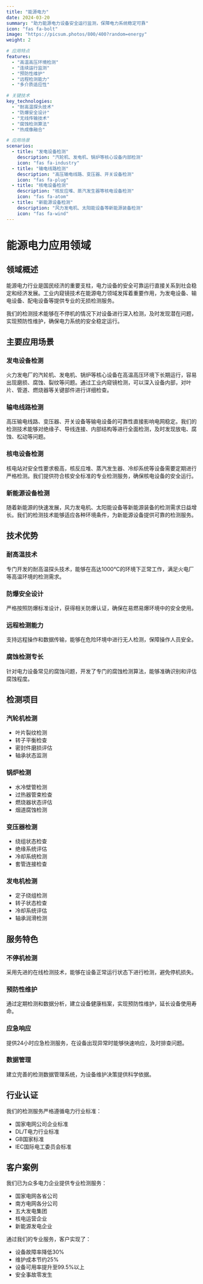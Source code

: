 ```yaml
---
title: "能源电力"
date: 2024-03-20
summary: "助力能源电力设备安全运行监测，保障电力系统稳定可靠"
icon: "fas fa-bolt"
image: "https://picsum.photos/800/400?random=energy"
weight: 2

# 应用特点
features:
  - "高温高压环境检测"
  - "连续运行监测"
  - "预防性维护"
  - "远程检测能力"
  - "多介质适应性"

# 关键技术
key_technologies:
  - "耐高温探头技术"
  - "防爆安全设计"
  - "无线传输技术"
  - "腐蚀检测算法"
  - "热成像融合"

# 应用场景
scenarios:
  - title: "发电设备检测"
    description: "汽轮机、发电机、锅炉等核心设备内部检测"
    icon: "fas fa-industry"
  - title: "输电线路检测"
    description: "高压输电线路、变压器、开关设备检测"
    icon: "fas fa-plug"
  - title: "核电设备检测"
    description: "核反应堆、蒸汽发生器等核电设备检测"
    icon: "fas fa-atom"
  - title: "新能源设备检测"
    description: "风力发电机、太阳能设备等新能源装备检测"
    icon: "fas fa-wind"
---
```


# 能源电力应用领域

## 领域概述

能源电力行业是国民经济的重要支柱，电力设备的安全可靠运行直接关系到社会稳定和经济发展。工业内窥镜技术在能源电力领域发挥着重要作用，为发电设备、输电设备、配电设备等提供专业的无损检测服务。

我们的检测技术能够在不停机的情况下对设备进行深入检测，及时发现潜在问题，实现预防性维护，确保电力系统的安全稳定运行。

## 主要应用场景

### 发电设备检测
火力发电厂的汽轮机、发电机、锅炉等核心设备在高温高压环境下长期运行，容易出现磨损、腐蚀、裂纹等问题。通过工业内窥镜检测，可以深入设备内部，对叶片、管道、燃烧器等关键部件进行详细检查。

### 输电线路检测
高压输电线路、变压器、开关设备等输电设备的可靠性直接影响电网稳定。我们的检测技术能够对绝缘子、导线连接、内部结构等进行全面检测，及时发现放电、腐蚀、松动等问题。

### 核电设备检测
核电站对安全性要求极高，核反应堆、蒸汽发生器、冷却系统等设备需要定期进行严格检测。我们提供符合核安全标准的专业检测服务，确保核电设备的安全运行。

### 新能源设备检测
随着新能源的快速发展，风力发电机、太阳能设备等新能源装备的检测需求日益增长。我们的检测技术能够适应各种环境条件，为新能源设备提供可靠的检测服务。

## 技术优势

### 耐高温技术
专门开发的耐高温探头技术，能够在高达1000°C的环境下正常工作，满足火电厂等高温环境的检测需求。

### 防爆安全设计
严格按照防爆标准设计，获得相关防爆认证，确保在易燃易爆环境中的安全使用。

### 远程检测能力
支持远程操作和数据传输，能够在危险环境中进行无人检测，保障操作人员安全。

### 腐蚀检测专长
针对电力设备常见的腐蚀问题，开发了专门的腐蚀检测算法，能够准确识别和评估腐蚀程度。

## 检测项目

### 汽轮机检测
- 叶片裂纹检测
- 转子平衡检查
- 密封件磨损评估
- 轴承状态监测

### 锅炉检测
- 水冷壁管检测
- 过热器管束检查
- 燃烧器状态评估
- 烟道腐蚀检测

### 变压器检测
- 绕组状态检查
- 绝缘系统评估
- 冷却系统检测
- 套管连接检查

### 发电机检测
- 定子绕组检测
- 转子状态检查
- 冷却系统评估
- 轴承润滑检测

## 服务特色

### 不停机检测
采用先进的在线检测技术，能够在设备正常运行状态下进行检测，避免停机损失。

### 预防性维护
通过定期检测和数据分析，建立设备健康档案，实现预防性维护，延长设备使用寿命。

### 应急响应
提供24小时应急检测服务，在设备出现异常时能够快速响应，及时排查问题。

### 数据管理
建立完善的检测数据管理系统，为设备维护决策提供科学依据。

## 行业认证

我们的检测服务严格遵循电力行业标准：
- 国家电网公司企业标准
- DL/T电力行业标准
- GB国家标准
- IEC国际电工委员会标准

## 客户案例

我们已为众多电力企业提供专业检测服务：
- 国家电网各省公司
- 南方电网各分公司
- 五大发电集团
- 核电运营企业
- 新能源发电企业

通过我们的专业服务，客户实现了：
- 设备故障率降低30%
- 维护成本节约25%
- 设备可用率提升至99.5%以上
- 安全事故零发生
